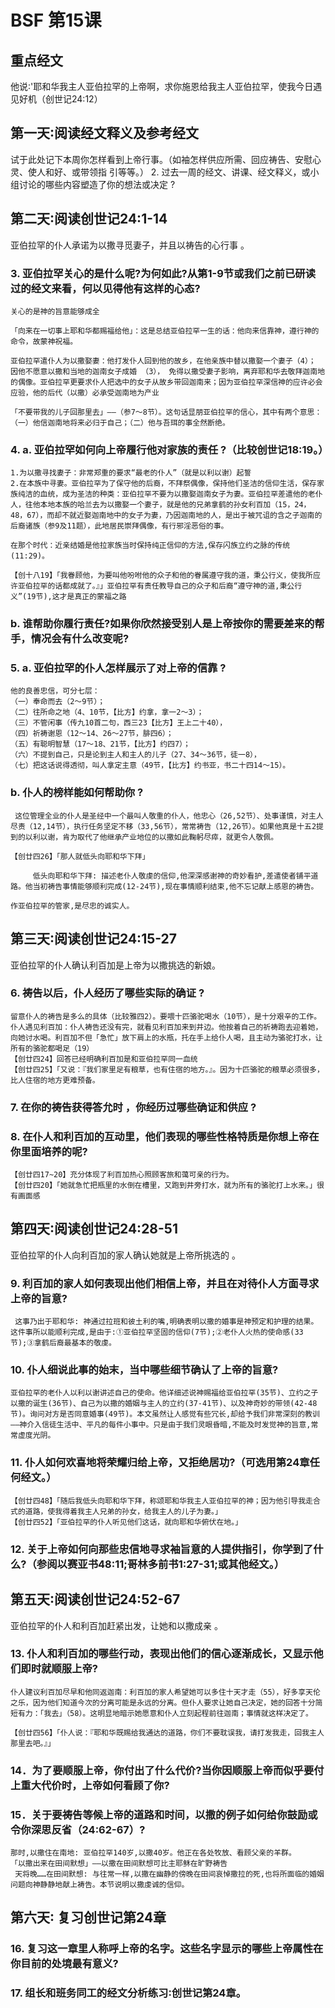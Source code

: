 # BSF 第15课
## 重点经文
他说∶'耶和华我主人亚伯拉罕的上帝啊，求你施恩给我主人亚伯拉罕，使我今日遇见好机（创世记24∶12）
## 第一天∶阅读经文释义及参考经文
试于此处记下本周你怎样看到上帝行事。（如袖怎样供应所需、回应祷告、安慰心灵、使人和好、或带领指
引等等。）
2. 过去一周的经文、讲课、经文释义，或小组讨论的哪些内容塑造了你的想法或决定 ?
## 第二天∶阅读创世记24∶1-14
亚伯拉罕的仆人承诺为以撒寻觅妻子，并且以祷告的心行事 。
### 3. 亚伯拉罕关心的是什么呢?为何如此?从第1-9节或我们之前已研读过的经文来看，何以见得他有这样的心态?
    关心的是神的旨意能够成全

    「向来在一切事上耶和华都赐福给他」：这是总结亚伯拉罕一生的话：他向来信靠神，遵行神的命令，故蒙神祝福。

    亚伯拉罕遣仆人为以撒娶妻：他打发仆人回到他的故乡，在他亲族中替以撒娶一个妻子（4）； 因他不愿意以撒和当地的迦南女子成婚 （3）， 免得以撒受妻子影响，离弃耶和华去敬拜迦南地的偶像。亚伯拉罕更要求仆人把选中的女子从故乡带回迦南来；因为亚伯拉罕深信神的应许必会应验，他的后代（以撒）必承受迦南地为产业

    「不要带我的儿子回那里去」——（参7～8节）。这句话显朋亚伯拉罕的信心，其中有两个意思：（一）他信迦南地将来必归于自己；（二）他与吾珥的事全然断绝。
### 4. a. 亚伯拉罕如何向上帝履行他对家族的责任 ?（比较创世记18∶19。）
    1.为以撒寻找妻子：非常郑重的要求“最老的仆人”（就是以利以谢）起誓
    2.在本族中寻妻。亚伯拉罕为了保守他的后裔，不拜祭偶像，保持他们圣洁的信仰生活，保存家族纯洁的血统，成为圣洁的种类：亚伯拉罕不要为以撒娶迦南女子为妻。亚伯拉罕差遣他的老仆人，往他本地本族的哈兰去为以撒娶一个妻子，就是他的兄弟拿鹤的孙女利百加（15，24，48，67），而却不就近娶迦南地中的女子为妻，乃因迦南地的人，是出于被咒诅的含之子迦南的后裔诸族（参9及11题），此地居民崇拜偶像，有行邪淫恶俗的事。

    在那个时代：近亲结婚是他拉家族当时保持纯正信仰的方法,保存闪族立约之脉的传统(11:29)。
    
    【创十八19】「我眷顾他，为要叫他吩咐他的众子和他的眷属遵守我的道，秉公行义，使我所应许亚伯拉罕的话都成就了。』」亚伯拉罕有责任教导自己的众子和后裔“遵守神的道,秉公行义”(19节),这才是真正的蒙福之路
### b. 谁帮助你履行责任?如果你欣然接受别人是上帝按你的需要差来的帮手，情况会有什么改变呢?
    
### 5. a. 亚伯拉罕的仆人怎样展示了对上帝的信靠 ?
    他的良善忠信，可分七层：
    （一）奉命而去（2～9节）；
    （二）往所命之地（4、10节，【比方】约拿，拿一2～3）；
    （三）不管闲事（传九10首二句，西三23【比方】王上二十40），
    （四）祈祷谢恩（12～14、26～27节，腓四6）；
    （五）有聪明智慧（17～18、21节，【比方】约四7）；
    （六）不提到自己，只是论到主人和主人的儿子（27、34～36节，徒一8），
    （七）把这话说得透彻，叫人拿定主意（49节，【比方】约书亚，书二十四14～15）。
### b. 仆人的榜样能如何帮助你 ?
     这位管理全业的仆人是圣经中一个最叫人敬重的仆人，他忠心（26,52节）、处事谨慎，对主人尽责（12,14节），执行任务坚定不移（33,56节），常常祷告（12,26节）。如果他真是十五2提到的以利以谢，肯为取代了他继承产业地位的以撒如此鞠躬尽瘁，就更令人敬佩。

    【创廿四26】「那人就低头向耶和华下拜」

         低头向耶和华下拜: 描述老仆人敬虔的信仰,他深深感谢神的奇妙看护,差遣使者铺平道路。他当初祷告事情能够顺利完成(12-24节),现在事情顺利结束,他不忘记献上感恩的祷告。

    作亚伯拉罕的管家,是尽忠的诚实人。
## 第三天∶阅读创世记24∶15-27
亚伯拉罕的仆人确认利百加是上帝为以撒挑选的新娘。 
### 6. 祷告以后，仆人经历了哪些实际的确证 ?
    留意仆人的祷告是多么的具体（比较雅四2）。要喂十匹骆驼喝水（10节），是十分艰辛的工作。
    仆人遇见利百加：仆人祷告还没有完，就看见利百加来到井边。他按着自己的祈祷跑去迎着她，向她讨水喝。利百加不但「急忙」放下肩上的水瓶，托在手上给仆人喝，且主动为骆驼打水，让所有的骆驼都喝足（19）
    【创廿四24】回答已经明确利百加是和亚伯拉罕同一血统
    【创廿四25】「又说：『我们家里足有粮草，也有住宿的地方。』。因为十匹骆驼的粮草必须很多，比人住宿的地方更难预备。
### 7. 在你的祷告获得答允时 ，你经历过哪些确证和供应 ?
    
### 8. 在仆人和利百加的互动里，他们表现的哪些性格特质是你想上帝在你里面培养的呢?
    【创廿四17~20】充分体现了利百加热心照顾客旅和蔼可亲的行为。
    【创廿四20】「她就急忙把瓶里的水倒在槽里，又跑到井旁打水，就为所有的骆驼打上水来。」很有画面感
    
## 第四天∶阅读创世记24∶28-51
亚伯拉罕的仆人向利百加的家人确认她就是上帝所挑选的 。
### 9. 利百加的家人如何表现出他们相信上帝，并且在对待仆人方面寻求上帝的旨意?
     这事乃出于耶和华: 神通过拉班和彼土利的嘴,明确表明以撒的婚事是神预定和护理的结果。这件事所以能顺利完成,是由于:①亚伯拉罕坚固的信仰(7节);②老仆人火热的使命感(33节);③拿鹤后裔最基本的敬虔。
    
### 10. 仆人细说此事的始末，当中哪些细节确认了上帝的旨意?
    亚伯拉罕的老仆人以利以谢讲述自己的使命。他详细述说神赐福给亚伯拉罕(35节)、立约之子以撒的诞生(36节)、自己为以撒的婚姻与主人的立约(37-41节)、以及神奇妙的带领(42-48节)。询问对方是否同意婚事(49节)。本文虽然让人感觉有些冗长,却给予我们非常深刻的教训——神介入信徒生活中、平凡的每件小事中。只是由于我们灵眼昏暗,不能及时发觉神的旨意,常常虚度光阴。 
### 11. 仆人如何欢喜地将荣耀归给上帝，又拒绝居功?（可选用第24章任何经文。）
    【创廿四48】「随后我低头向耶和华下拜，称颂耶和华我主人亚伯拉罕的神；因为他引导我走合式的道路，使我得着我主人兄弟的孙女，给我主人的儿子为妻。」
    【创廿四52】「亚伯拉罕的仆人听见他们这话，就向耶和华俯伏在地。」
### 12. 关于上帝如何向那些忠信地寻求袖旨意的人提供指引，你学到了什么?（参阅以赛亚书48∶11;哥林多前书1∶27-31;或其他经文。）
    
## 第五天∶阅读创世记24∶52-67
亚伯拉罕的仆人和利百加赶紧出发，让她和以撒成亲 。
### 13. 仆人和利百加的哪些行动，表现出他们的信心逐渐成长，又显示他们即时就顺服上帝?
    仆人建议利百加尽早和他同返迦南：利百加的家人希望她可以多住十天才走（55），好多享天伦之乐，因为他们知道今次的分离可能是永远的分离。但仆人要求让她自己决定，她的回答十分简短有力：「我去」（58）。这明显地暗示她愿意和仆人立刻起程前往迦南；事情就这样决定了。

    【创廿四56】「仆人说：『耶和华既赐给我通达的道路，你们不要耽误我，请打发我走，回我主人那里去吧。』」
### 14．为了要顺服上帝，你付出了什么代价?当你因顺服上帝而似乎要付上重大代价时，上帝如何看顾了你?
    
### 15．关于要祷告等候上帝的道路和时间，以撒的例子如何给你鼓励或令你深思反省（24∶62-67）?
    那时,以撒住在南地: 亚伯拉罕140岁,以撒40岁。他正在各处牧放、看顾父亲的羊群。
    「以撒出来在田间默想」——以撒在田间默想可比主耶稣在旷野祷告
     天将晚……在田间默想: 与往常一样,以撒在幽静的傍晚在田间哀悼撒拉的死,也将所面临的婚姻问题向神静静地献上祷告。本节说明以撒虔诚的信仰。
## 第六天∶ 复习创世记第24章
### 16. 复习这一章里人称呼上帝的名字。这些名字显示的哪些上帝属性在你目前的处境最有意义?
### 17. 组长和班务同工的经文分析练习∶创世记第24章。


